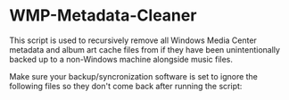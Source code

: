 WMP-Metadata-Cleaner
=================================
This script is used to recursively remove all Windows Media Center metadata and album art cache files from if they have been unintentionally backed up to a non-Windows machine alongside music files.

Make sure your backup/syncronization software is set to ignore the following files so they don't come back after running the script:
